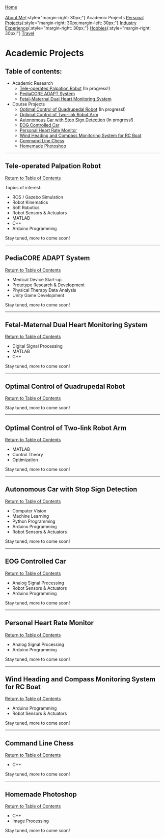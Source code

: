 [Home](../index.md)<br/><br/>
[About Me](../aboutMe/index.md){:style="margin-right: 30px;"}
Academic Projects
[Personal Projects](../personalProjects/index.md){:style="margin-right: 30px;margin-left: 30px;"}
[Industry Experience](../industryExperience/index.md){:style="margin-right: 30px;"}
[Hobbies](../hobbies/index.md){:style="margin-right: 30px;"}
[Travel](../travel/index.md)

# Academic Projects

## Table of contents:

- Academic Research
  - [Tele-operated Palpation Robot](#tele-operated-palpation-robot) (In progress!)
  - [PediaCORE ADAPT System](#pediacore-adapt-system)
  - [Fetal-Maternal Dual Heart Monitoring System](#fetal-maternal-dual-heart-monitoring-system)
- Course Projects
  - [Optimal Control of Quadrupedal Robot](#optimal-control-of-quadrupedal-robot) (In progress!)
  - [Optimal Control of Two-link Robot Arm](#optimal-control-of-two-link-robot-arm)
  - [Autonomous Car with Stop Sign Detection](#autonomous-car-with-stop-sign-detection) (In progress!)
  - [EOG Controlled Car](#eog-controlled-car)
  - [Personal Heart Rate Monitor](#personal-heart-rate-monitor)
  - [Wind Heading and Compass Monitoring System for RC Boat](#wind-heading-and-compass-monitoring-system-for-rc-boat)
  - [Command Line Chess](#command-line-chess)
  - [Homemade Photoshop](#homemade-photoshop)

___

## Tele-operated Palpation Robot

[Return to Table of Contents](#table-of-contents)

Topics of interest:
- ROS / Gazebo Simulation
- Robot Kinematics
- Soft Robotics
- Robot Sensors & Actuators
- MATLAB
- C++
- Arduino Programming

Stay tuned, more to come soon!

___

## PediaCORE ADAPT System

[Return to Table of Contents](#table-of-contents)

- Medical Device Start-up
- Prototype Research & Development
- Physical Therapy Data Analysis
- Unity Game Development

Stay tuned, more to come soon!

___

## Fetal-Maternal Dual Heart Monitoring System

[Return to Table of Contents](#table-of-contents)

- Digital Signal Processing
- MATLAB
- C++

Stay tuned, more to come soon!

___

## Optimal Control of Quadrupedal Robot

[Return to Table of Contents](#table-of-contents)

Stay tuned, more to come soon!

___

## Optimal Control of Two-link Robot Arm

[Return to Table of Contents](#table-of-contents)

- MATLAB
- Control Theory
- Optimization

Stay tuned, more to come soon!

___


## Autonomous Car with Stop Sign Detection

[Return to Table of Contents](#table-of-contents)

- Computer Vision
- Machine Learning
- Python Programming
- Arduino Programming
- Robot Sensors & Actuators

Stay tuned, more to come soon!

___

## EOG Controlled Car

[Return to Table of Contents](#table-of-contents)

- Analog Signal Processing
- Robot Sensors & Actuators
- Arduino Programming

Stay tuned, more to come soon!

___

## Personal Heart Rate Monitor

[Return to Table of Contents](#table-of-contents)

- Analog Signal Processing
- Arduino Programming

Stay tuned, more to come soon!

___

## Wind Heading and Compass Monitoring System for RC Boat

[Return to Table of Contents](#table-of-contents)

- Arduino Programming
- Robot Sensors & Actuators

Stay tuned, more to come soon!

___

## Command Line Chess

[Return to Table of Contents](#table-of-contents)

- C++

Stay tuned, more to come soon!

___

## Homemade Photoshop

[Return to Table of Contents](#table-of-contents)

- C++
- Image Processing

Stay tuned, more to come soon!